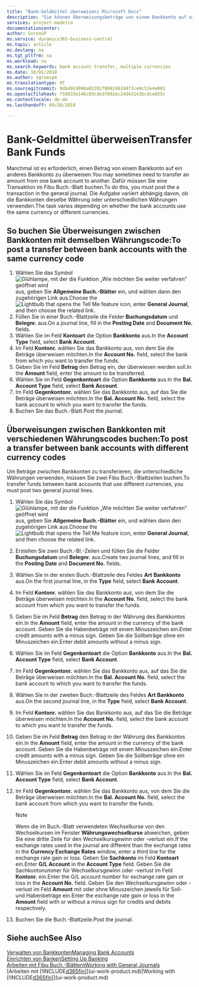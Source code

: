 ```yaml
---
title: "Bank-Geldmittel überweisen| Microsoft Docs"
description: "Sie können Überweisungsbeträge von einem Bankkonto auf ein anders übertragen, einschließlich verschiedene Währungen, indem Sie die Transaktion im Fibu Buch.-Blatt buchen."
services: project-madeira
documentationcenter: 
author: SorenGP
ms.service: dynamics365-business-central
ms.topic: article
ms.devlang: na
ms.tgt_pltfrm: na
ms.workload: na
ms.search.keywords: bank account transfer, multiple currencies
ms.date: 10/01/2018
ms.author: sgroespe
ms.translationtype: HT
ms.sourcegitcommit: 9dbd92409ba02281f008246194f3ce0c53e4e001
ms.openlocfilehash: 758833e146c03cde3f892ec24d43143bcdce655c
ms.contentlocale: de-de
ms.lasthandoff: 09/28/2018

---
```

# <a name="transfer-bank-funds"></a><span data-ttu-id="0dd76-103">Bank-Geldmittel überweisen</span><span class="sxs-lookup"><span data-stu-id="0dd76-103">Transfer Bank Funds</span></span>
<span data-ttu-id="0dd76-104">Manchmal ist es erforderlich, einen Betrag von einem Bankkonto auf ein anderes Bankkonto zu überweisen.</span><span class="sxs-lookup"><span data-stu-id="0dd76-104">You may sometimes need to transfer an amount from one bank account to another.</span></span> <span data-ttu-id="0dd76-105">Dafür müssen Sie eine Transaktion im Fibu Buch.-Blatt buchen.</span><span class="sxs-lookup"><span data-stu-id="0dd76-105">To do this, you must post the a transaction in the general journal.</span></span> <span data-ttu-id="0dd76-106">Die Aufgabe variiert abhängig davon, ob die Bankkonten dieselbe Währung oder unterschiedlichen Währungen verwenden.</span><span class="sxs-lookup"><span data-stu-id="0dd76-106">The task varies depending on whether the bank accounts use the same currency or different currencies.</span></span>

## <a name="to-post-a-transfer-between-bank-accounts-with-the-same-currency-code"></a><span data-ttu-id="0dd76-107">So buchen Sie Überweisungen zwischen Bankkonten mit demselben Währungscode:</span><span class="sxs-lookup"><span data-stu-id="0dd76-107">To post a transfer between bank accounts with the same currency code</span></span>
1. <span data-ttu-id="0dd76-108">Wählen Sie das Symbol ![Glühlampe, mit der die Funktion „Wie möchten Sie weiter verfahren“ geöffnet wird](media/ui-search/search_small.png "Wie möchten Sie weiter verfahren?") aus, geben Sie **Allgemeine Buch.-Blätter** ein, und wählen dann den zugehörigen Link aus.</span><span class="sxs-lookup"><span data-stu-id="0dd76-108">Choose the ![Lightbulb that opens the Tell Me feature](media/ui-search/search_small.png "Tell me what you want to do") icon, enter **General Journal**, and then choose the related link.</span></span>
2. <span data-ttu-id="0dd76-109">Füllen Sie in einer Buch.-Blattzeile die Felder **Buchungsdatum** und **Belegnr.** aus.</span><span class="sxs-lookup"><span data-stu-id="0dd76-109">On a journal line, fill in the **Posting Date** and **Document No.** fields.</span></span>
3. <span data-ttu-id="0dd76-110">Wählen Sie im Feld **Kontoart** die Option **Bankkonto** aus.</span><span class="sxs-lookup"><span data-stu-id="0dd76-110">In the **Account Type** field, select **Bank Account**.</span></span>
4. <span data-ttu-id="0dd76-111">Im Feld **Kontonr.** wählen Sie das Bankkonto aus, von dem Sie die Beträge überweisen möchten.</span><span class="sxs-lookup"><span data-stu-id="0dd76-111">In the **Account No.** field, select the bank from which you want to transfer the funds.</span></span>
5. <span data-ttu-id="0dd76-112">Geben Sie im Feld **Betrag** den Betrag ein, der überwiesen werden soll.</span><span class="sxs-lookup"><span data-stu-id="0dd76-112">In the **Amount** field, enter the amount to be transferred.</span></span>
6. <span data-ttu-id="0dd76-113">Wählen Sie im Feld **Gegenkontoart** die Option **Bankkonto** aus.</span><span class="sxs-lookup"><span data-stu-id="0dd76-113">In the **Bal. Account Type** field, select **Bank Account**.</span></span>
7. <span data-ttu-id="0dd76-114">Im Feld **Gegenkontonr.** wählen Sie das Bankkonto aus, auf das Sie die Beträge überweisen möchten.</span><span class="sxs-lookup"><span data-stu-id="0dd76-114">In the **Bal. Account No.** field, select the bank account to which you want to transfer the funds.</span></span>
8. <span data-ttu-id="0dd76-115">Buchen Sie das Buch.-Blatt.</span><span class="sxs-lookup"><span data-stu-id="0dd76-115">Post the journal.</span></span>

## <a name="to-post-a-transfer-between-bank-accounts-with-different-currency-codes"></a><span data-ttu-id="0dd76-116">Überweisungen zwischen Bankkonten mit verschiedenen Währungscodes buchen:</span><span class="sxs-lookup"><span data-stu-id="0dd76-116">To post a transfer between bank accounts with different currency codes</span></span>
<span data-ttu-id="0dd76-117">Um Beträge zwischen Bankkonten zu transferieren, die unterschiedliche Währungen verwenden, müssen Sie zwei Fibu Buch.-Blattzeilen buchen.</span><span class="sxs-lookup"><span data-stu-id="0dd76-117">To transfer funds between bank accounts that use different currencies, you must post two general journal lines.</span></span>

1. <span data-ttu-id="0dd76-118">Wählen Sie das Symbol ![Glühlampe, mit der die Funktion „Wie möchten Sie weiter verfahren“ geöffnet wird](media/ui-search/search_small.png "Wie möchten Sie weiter verfahren?") aus, geben Sie **Allgemeine Buch.-Blätter** ein, und wählen dann den zugehörigen Link aus.</span><span class="sxs-lookup"><span data-stu-id="0dd76-118">Choose the ![Lightbulb that opens the Tell Me feature](media/ui-search/search_small.png "Tell me what you want to do") icon, enter **General Journal**, and then choose the related link.</span></span>
2. <span data-ttu-id="0dd76-119">Erstellen Sie zwei Buch.-Bl.-Zeilen und füllen Sie die Felder **Buchungsdatum** und **Belegnr.** aus.</span><span class="sxs-lookup"><span data-stu-id="0dd76-119">Create two journal lines, and fill in the **Posting Date** and **Document No.** fields.</span></span>
3. <span data-ttu-id="0dd76-120">Wählen Sie in der ersten Buch.-Blattzeile des Feldes **Art** **Bankkonto** aus.</span><span class="sxs-lookup"><span data-stu-id="0dd76-120">On the first journal line, in the **Type** field, select **Bank Account**.</span></span>
4. <span data-ttu-id="0dd76-121">Im Feld **Kontonr.** wählen Sie das Bankkonto aus, von dem Sie die Beträge überweisen möchten.</span><span class="sxs-lookup"><span data-stu-id="0dd76-121">In the **Account No.** field, select the bank account from which you want to transfer the funds.</span></span>
5. <span data-ttu-id="0dd76-122">Geben Sie im Feld **Betrag** den Betrag in der Währung des Bankkontos ein.</span><span class="sxs-lookup"><span data-stu-id="0dd76-122">In the **Amount** field, enter the amount in the currency of the bank account.</span></span> <span data-ttu-id="0dd76-123">Geben Sie die Habenbeträge mit einem Minuszeichen ein.</span><span class="sxs-lookup"><span data-stu-id="0dd76-123">Enter credit amounts with a minus sign.</span></span> <span data-ttu-id="0dd76-124">Geben Sie die Sollbeträge ohne ein Minuszeichen ein.</span><span class="sxs-lookup"><span data-stu-id="0dd76-124">Enter debit amounts without a minus sign.</span></span>
6. <span data-ttu-id="0dd76-125">Wählen Sie im Feld **Gegenkontoart** die Option **Bankkonto** aus.</span><span class="sxs-lookup"><span data-stu-id="0dd76-125">In the **Bal. Account Type** field, select **Bank Account**.</span></span>
7. <span data-ttu-id="0dd76-126">Im Feld **Gegenkontonr.** wählen Sie das Bankkonto aus, auf das Sie die Beträge überweisen möchten.</span><span class="sxs-lookup"><span data-stu-id="0dd76-126">In the **Bal. Account No.** field, select the bank account to which you want to transfer the funds.</span></span>
8. <span data-ttu-id="0dd76-127">Wählen Sie in der zweiten Buch.-Blattzeile des Feldes **Art** **Bankkonto** aus.</span><span class="sxs-lookup"><span data-stu-id="0dd76-127">On the second journal line, in the **Type** field, select **Bank Account**.</span></span>
9. <span data-ttu-id="0dd76-128">Im Feld **Kontonr.** wählen Sie das Bankkonto aus, auf das Sie die Beträge überweisen möchten.</span><span class="sxs-lookup"><span data-stu-id="0dd76-128">In the **Account No.** field, select the bank account to which you want to transfer the funds.</span></span>
10. <span data-ttu-id="0dd76-129">Geben Sie im Feld **Betrag** den Betrag in der Währung des Bankkontos ein.</span><span class="sxs-lookup"><span data-stu-id="0dd76-129">In the **Amount** field, enter the amount in the currency of the bank account.</span></span> <span data-ttu-id="0dd76-130">Geben Sie die Habenbeträge mit einem Minuszeichen ein.</span><span class="sxs-lookup"><span data-stu-id="0dd76-130">Enter credit amounts with a minus sign.</span></span> <span data-ttu-id="0dd76-131">Geben Sie die Sollbeträge ohne ein Minuszeichen ein.</span><span class="sxs-lookup"><span data-stu-id="0dd76-131">Enter debit amounts without a minus sign.</span></span>
11. <span data-ttu-id="0dd76-132">Wählen Sie im Feld **Gegenkontoart** die Option **Bankkonto** aus.</span><span class="sxs-lookup"><span data-stu-id="0dd76-132">In the **Bal. Account Type** field, select **Bank Account**.</span></span>  
12. <span data-ttu-id="0dd76-133">Im Feld **Gegenkontonr.** wählen Sie das Bankkonto aus, von dem Sie die Beträge überweisen möchten.</span><span class="sxs-lookup"><span data-stu-id="0dd76-133">In the **Bal. Account No.** field, select the bank account from which you want to transfer the funds.</span></span>

    > [!NOTE]  
    > <span data-ttu-id="0dd76-134">Wenn die im Buch.-Blatt verwendeten Wechselkurse von den Wechselkursen im Fenster **Währungswechselkurse** abweichen, geben Sie eine dritte Zeile für den Wechselkursgewinn oder -verlust ein.</span><span class="sxs-lookup"><span data-stu-id="0dd76-134">If the exchange rates used in the journal are different than the exchange rates in the **Currency Exchange Rates** window, enter a third line for the exchange rate gain or loss.</span></span> <span data-ttu-id="0dd76-135">Geben Sie **Sachkonto** im Feld **Kontoart** ein.</span><span class="sxs-lookup"><span data-stu-id="0dd76-135">Enter **G/L Account** in the **Account Type** field.</span></span> <span data-ttu-id="0dd76-136">Geben Sie die Sachkontonummer für Wechselkursgewinn oder -verlust im Feld **Kontonr.** ein.</span><span class="sxs-lookup"><span data-stu-id="0dd76-136">Enter the G/L account number for exchange rate gain or loss in the **Account No.** field.</span></span> <span data-ttu-id="0dd76-137">Geben Sie den Wechselkursgewinn oder - verlust im Feld **Amount** mit oder ohne Minuszeichen jeweils für Soll- und Habenbeträge ein.</span><span class="sxs-lookup"><span data-stu-id="0dd76-137">Enter the exchange rate gain or loss in the **Amount** field with or without a minus sign for credits and debits respectively.</span></span>
13. <span data-ttu-id="0dd76-138">Buchen Sie die Buch.-Blattzeile.</span><span class="sxs-lookup"><span data-stu-id="0dd76-138">Post the journal.</span></span>

## <a name="see-also"></a><span data-ttu-id="0dd76-139">Siehe auch</span><span class="sxs-lookup"><span data-stu-id="0dd76-139">See Also</span></span>
[<span data-ttu-id="0dd76-140">Verwalten von Bankkonten</span><span class="sxs-lookup"><span data-stu-id="0dd76-140">Managing Bank Accounts</span></span>](bank-manage-bank-accounts.md)  
[<span data-ttu-id="0dd76-141">Einrichten von Banken</span><span class="sxs-lookup"><span data-stu-id="0dd76-141">Setting Up Banking</span></span>](bank-setup-banking.md)  
[<span data-ttu-id="0dd76-142">Arbeiten mit Fibu Buch.-Blättern</span><span class="sxs-lookup"><span data-stu-id="0dd76-142">Working with General Journals</span></span>](ui-work-general-journals.md)  
<span data-ttu-id="0dd76-143">[Arbeiten mit [!INCLUDE[d365fin](includes/d365fin_md.md)]](ui-work-product.md)</span><span class="sxs-lookup"><span data-stu-id="0dd76-143">[Working with [!INCLUDE[d365fin](includes/d365fin_md.md)]](ui-work-product.md)</span></span>

